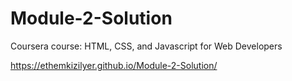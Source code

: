# Module-2-Solution
Coursera course: HTML, CSS, and Javascript for Web Developers

 https://ethemkizilyer.github.io/Module-2-Solution/
